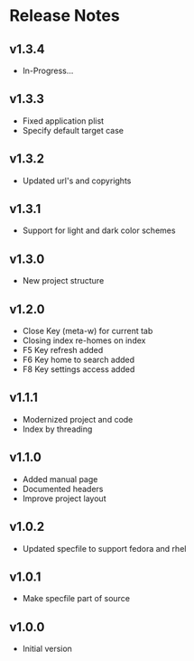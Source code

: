# Release Notes

## v1.3.4
- In-Progress...

## v1.3.3
- Fixed application plist
- Specify default target case

## v1.3.2
- Updated url's and copyrights

## v1.3.1
- Support for light and dark color schemes

## v1.3.0
- New project structure

## v1.2.0
- Close Key (meta-w) for current tab
- Closing index re-homes on index
- F5 Key refresh added
- F6 Key home to search added
- F8 Key settings access added

## v1.1.1
- Modernized project and code
- Index by threading

## v1.1.0
- Added manual page
- Documented headers
- Improve project layout

## v1.0.2
- Updated specfile to support fedora and rhel

## v1.0.1
- Make specfile part of source

## v1.0.0
- Initial version





